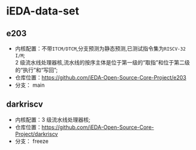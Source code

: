 # iEDA-data-set

## e203

- 内核配置：不带`ITCM/DTCM`,分支预测为静态预测,已测试指令集为`RISCV-32 I/M`;  
  2 级流水线处理器核,流水线的按序主体是位于第一级的“取指”和位于第二级的“执行”和“写回”;
- 仓库位置：https://github.com/iEDA-Open-Source-Core-Project/e203
- 分支： main


## darkriscv

- 内核配置：3 级流水线处理器核;
- 仓库位置：https://github.com/iEDA-Open-Source-Core-Project/darkriscv
- 分支： freeze
